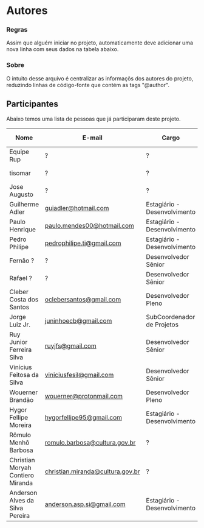 Autores
=======

### Regras

Assim que alguém iniciar no projeto, automaticamente deve adicionar uma nova linha com seus dados na tabela abaixo.

### Sobre

O intuito desse arquivo é centralizar as informaçõs dos autores do projeto, reduzindo linhas de código-fonte que contém as tags "@author".

## Participantes

Abaixo temos uma lista de pessoas que já participaram deste projeto.

Nome                              |  E-mail                          |  Cargo                       | Data de Entrada | Data de Saída  | Empresa 
--------------------------------- | -------------------------------- | ---------------------------- | --------------- | -------------- | --------------------
Equipe Rup                        |           ?                      |            ?                 |      ?          | ~2010          | Equipe Politec
tisomar                           |           ?                      |            ?                 |      ?          | ~2010          | Equipe Politec
Jose Augusto                      |           ?                      |            ?                 |      ?          | ~2010          | Equipe Politec
Guilherme Adler                   | guiadler@hotmail.com             | Estagiário - Desenvolvimento | 18/07/2016      | Atuando        | Estagiário do MINC
Paulo Henrique                    | paulo.mendes00@hotmail.com       | Estagiário - Desenvolvimento | 01/11/2016      | Atuando        | Estagiário do MINC
Pedro Philipe                     | pedrophilipe.ti@gmail.com        | Estagiário - Desenvolvimento | 20/10/2015      | Atuando        | Estagiário do MINC
Fernão ?                          |           ?                      | Desenvolvedor Sênior         | ?               | Atuando        | HEPTA - Sustentação
Rafael ?                          |           ?                      | Desenvolvedor Sênior         | ?               | Atuando        | HEPTA - Sustentação
Cleber Costa dos Santos           | oclebersantos@gmail.com          | Desenvolvedor Pleno          | 03/10/2016      | Atuando        | UFABC - LABLIVRE
Jorge Luiz Jr.                    | juninhoecb@gmail.com             | SubCoordenador de Projetos   | 15/06/2016      | Atuando        | UFABC - LABLIVRE
Ruy Junior Ferreira Silva         | ruyjfs@gmail.com                 | Desenvolvedor Sênior         | 01/08/2016      | Atuando        | UFABC - LABLIVRE
Vinícius Feitosa da Silva         | viniciusfesil@gmail.com          | Desenvolvedor Sênior         | 01/08/2016      | Atuando        | UFABC - LABLIVRE
Wouerner Brandão                  | wouerner@protonmail.com          | Desenvolvedor Pleno          | 19/05/2016      | Atuando        | UFABC - LABLIVRE
Hygor Fellipe Moreira             | hygorfellipe95@gmail.com         | Estagiário - Desenvolvimento | 28/11/2016      | Atuando        | Estagiário do MINC                             
Rômulo Menhô Barbosa              | romulo.barbosa@cultura.gov.br    |            ?                 | ?               | Atuando        | MINC
Christian Moryah Contiero Miranda | christian.miranda@cultura.gov.br |            ?                 | ?               | Atuando        | MPOG
Anderson Alves da Silva Pereira   | anderson.asp.si@gmail.com        | Estagiário - Desenvolvimento | 19/11/2016      | Atuando        | Estagiário do MINC

